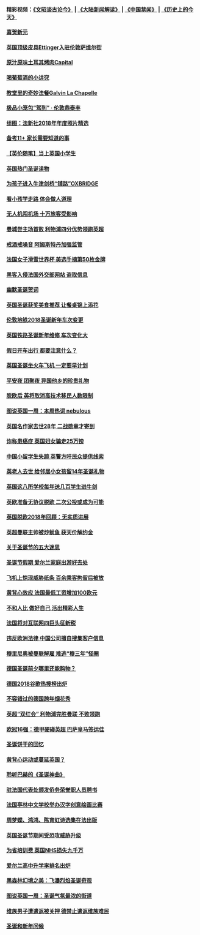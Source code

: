 #### 精彩视频：[《文昭谈古论今》](https://github.com/gfw-breaker/wenzhao/blob/master/README.md?t=12310931) | [《大陆新闻解读》](https://github.com/gfw-breaker/ntdtv-comedy/blob/master/README.md?t=12310931) | [《中国禁闻》](https://github.com/gfw-breaker/ntdtv-news/blob/master/README.md?t=12310931) | [《历史上的今天》](https://github.com/gfw-breaker/today-in-history/blob/master/README.md?t=12310931) 

#### [喜贺新元](../pages/nsc974/n10936605.md?t=12310931) 

#### [英国顶级皮具Ettinger入驻伦敦萨维尔街](../pages/nsc974/n10936595.md?t=12310931) 

#### [原汁原味土耳其烤肉Capital](../pages/nsc974/n10936573.md?t=12310931) 

#### [喝葡萄酒的小讲究](../pages/nsc974/n10936535.md?t=12310931) 

#### [教堂里的奇妙法餐Galvin La Chapelle](../pages/nsc974/n10935913.md?t=12310931) 

#### [极品小笼包“驾到” · 伦敦鼎泰丰](../pages/nsc974/n10935791.md?t=12310931) 

#### [组图：法新社2018年年度照片精选](../pages/nsc974/n10935213.md?t=12310931) 

#### [备考11+ 家长需要知道的事](../pages/nsc974/n10934312.md?t=12310931) 

#### [【英伦随笔】当上英国小学生](../pages/nsc974/n10934305.md?t=12310931) 

#### [英国热门圣诞读物](../pages/nsc974/n10934285.md?t=12310931) 

#### [为孩子进入牛津剑桥“铺路”OXBRIDGE](../pages/nsc974/n10934233.md?t=12310931) 

#### [看小孩学走路 体会做人道理](../pages/nsc974/n10934169.md?t=12310931) 

#### [无人机闯机场  十万旅客受影响](../pages/nsc974/n10934028.md?t=12310931) 

#### [曼城尝主场首败 利物浦四分优势领跑英超](../pages/nsc974/n10932818.md?t=12310931) 

#### [戒酒戒噪音 阿姆斯特丹加强监管](../pages/nsc974/n10928070.md?t=12310931) 

#### [法国女子滑雪世界杯 美选手摘第50枚金牌](../pages/nsc974/n10927351.md?t=12310931) 

#### [黑客入侵法国外交部网站 盗取信息](../pages/nsc974/n10927269.md?t=12310931) 

#### [幽默圣诞贺词](../pages/nsc974/n10926672.md?t=12310931) 

#### [英国圣诞获奖美食推荐 让餐桌锦上添花](../pages/nsc974/n10926641.md?t=12310931) 

#### [伦敦地铁2018圣诞新年车次变更](../pages/nsc974/n10926629.md?t=12310931) 

#### [英国铁路圣诞新年维修 车次变化大](../pages/nsc974/n10926618.md?t=12310931) 

#### [假日开车出行 都要注意什么？](../pages/nsc974/n10926610.md?t=12310931) 

#### [英国圣诞坐火车飞机 一定要早计划](../pages/nsc974/n10926599.md?t=12310931) 

#### [平安夜 团聚夜 异国他乡的珍贵礼物](../pages/nsc974/n10925634.md?t=12310931) 

#### [脱欧后 英将取消高技术移民人数限制](../pages/nsc974/n10924981.md?t=12310931) 

#### [图说英国一周：本周热词 nebulous](../pages/nsc974/n10925020.md?t=12310931) 

#### [英国名作家去世28年 二战勋章才寄到](../pages/nsc974/n10925014.md?t=12310931) 

#### [诈称患癌症 英国妇女骗走25万镑](../pages/nsc974/n10925008.md?t=12310931) 

#### [中国小留学生失踪  英警方吁民众提供线索](../pages/nsc974/n10925001.md?t=12310931) 

#### [英老人去世 给邻居小女孩留14年圣诞礼物](../pages/nsc974/n10924997.md?t=12310931) 

#### [英国这八所学校每年送几百学生进牛剑](../pages/nsc974/n10924990.md?t=12310931) 

#### [英欧准备无协议脱欧 二次公投或成为可能](../pages/nsc974/n10923373.md?t=12310931) 

#### [英国脱欧2018年回顾：无实质进展](../pages/nsc974/n10923355.md?t=12310931) 

#### [英超曼联主帅被炒鱿鱼 获天价解约金](../pages/nsc974/n10922656.md?t=12310931) 

#### [关于圣诞节的五大迷思](../pages/nsc974/n10919864.md?t=12310931) 

#### [圣诞节假期 爱尔兰家庭出游好去处](../pages/nsc974/n10919966.md?t=12310931) 

#### [飞机上惊现威胁纸条 百余乘客拘留后被放](../pages/nsc974/n10920081.md?t=12310931) 

#### [黄背心效应 法国最低工资增加100欧元](../pages/nsc974/n10919737.md?t=12310931) 

#### [不和人比 做好自己 活出精彩人生](../pages/nsc974/n10920053.md?t=12310931) 

#### [法国将对互联网四巨头征新税](../pages/nsc974/n10919837.md?t=12310931) 

#### [违反欧洲法律 中国公司擅自搜集客户信息](../pages/nsc974/n10918199.md?t=12310931) 

#### [穆里尼奥被曼联解雇 难逃“穆三年”怪圈](../pages/nsc974/n10919101.md?t=12310931) 

#### [德国圣诞前夕哪里还能购物？](../pages/nsc974/n10918186.md?t=12310931) 

#### [德国2018谷歌热搜榜出炉](../pages/nsc974/n10918077.md?t=12310931) 

#### [不容错过的德国跨年烟花秀](../pages/nsc974/n10917989.md?t=12310931) 

#### [英超“双红会” 利物浦完胜曼联 不败领跑](../pages/nsc974/n10917557.md?t=12310931) 

#### [欧冠16强：德甲硬碰英超 巴萨皇马签运佳](../pages/nsc974/n10917207.md?t=12310931) 

#### [圣诞饼干的回忆](../pages/nsc974/n10916160.md?t=12310931) 

#### [黄背心运动或蔓延英国？](../pages/nsc974/n10915769.md?t=12310931) 

#### [聆听巴赫的《圣诞神曲》](../pages/nsc974/n10910868.md?t=12310931) 

#### [驻法国代表处颁发侨务荣誉职人员聘书](../pages/nsc974/n10912829.md?t=12310931) 

#### [法国亭林中文学校举办汉字创意绘画比赛](../pages/nsc974/n10912809.md?t=12310931) 

#### [周梦蝶、鸿鸿、陈育虹诗选集在法出版](../pages/nsc974/n10912778.md?t=12310931) 

#### [英国圣诞节期间受恐攻威胁升级](../pages/nsc974/n10911486.md?t=12310931) 

#### [为省培训费  英国NHS损失九千万](../pages/nsc974/n10911478.md?t=12310931) 

#### [爱尔兰高中升学率排名出炉](../pages/nsc974/n10910761.md?t=12310931) 

#### [黑森林幻境之美：飞瀑烈焰圣诞奇观](../pages/nsc974/n10909442.md?t=12310931) 

#### [图说英国一周：圣诞气氛最浓的街道](../pages/nsc974/n10909173.md?t=12310931) 

#### [维族男子遭遣返被关押 德禁止遣返维族难民](../pages/nsc974/n10908943.md?t=12310931) 

#### [圣诞和新年问候](../pages/nsc974/n10909160.md?t=12310931) 

